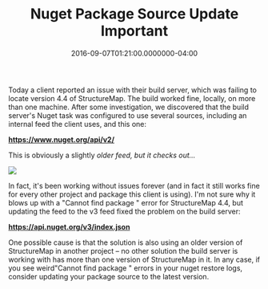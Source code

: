 ﻿---
title: Nuget Package Source Update Important
date: "2016-09-07T01:21:00.0000000-04:00"
description: Today a client reported an issue with their build server, which was failing to locate version 4.4 of StructureMap. The build worked fine, locally, on more than one machine.
featuredImage: /img/older-code.jpg
---

Today a client reported an issue with their build server, which was failing to locate version 4.4 of StructureMap. The build worked fine, locally, on more than one machine. After some investigation, we discovered that the build server's Nuget task was configured to use several sources, including an internal feed the client uses, and this one:

**https://www.nuget.org/api/v2/**

This is obviously a slightly *older feed, but it checks out…*

![](/img/older-code.jpg)

In fact, it's been working without issues forever (and in fact it still works fine for every other project and package this client is using). I'm not sure why it blows up with a "Cannot find package <name>" error for StructureMap 4.4, but updating the feed to the v3 feed fixed the problem on the build server:

**https://api.nuget.org/v3/index.json**

One possible cause is that the solution is also using an older version of StructureMap in another project – no other solution the build server is working with has more than one version of StructureMap in it. In any case, if you see weird"Cannot find package <name>" errors in your nuget restore logs, consider updating your package source to the latest version.

